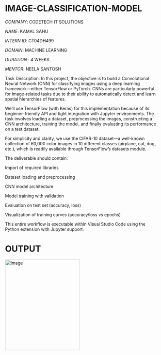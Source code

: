 # IMAGE-CLASSIFICATION-MODEL

*COMPANY*: CODETECH IT SOLUTIONS

*NAME*: KAMAL SAHU

*INTERN ID*: CT04DH499

*DOMAIN*: MACHINE LEARNING

*DURATION* : 4 WEEKS

*MENTOR*: NEELA SANTOSH

Task Description:
In this project, the objective is to build a Convolutional Neural Network (CNN) for classifying images using a deep learning framework—either TensorFlow or PyTorch. CNNs are particularly powerful for image-related tasks due to their ability to automatically detect and learn spatial hierarchies of features.

We’ll use TensorFlow (with Keras) for this implementation because of its beginner-friendly API and tight integration with Jupyter environments. The task involves loading a dataset, preprocessing the images, constructing a CNN architecture, training the model, and finally evaluating its performance on a test dataset.

For simplicity and clarity, we use the CIFAR-10 dataset—a well-known collection of 60,000 color images in 10 different classes (airplane, cat, dog, etc.), which is readily available through TensorFlow’s datasets module.

The deliverable should contain:

Import of required libraries

Dataset loading and preprocessing

CNN model architecture

Model training with validation

Evaluation on test set (accuracy, loss)

Visualization of training curves (accuracy/loss vs epochs)

This entire workflow is executable within Visual Studio Code using the Python extension with Jupyter support.

# OUTPUT

<img width="247" height="298" alt="Image" src="https://github.com/user-attachments/assets/d04ee3ca-e2d8-4323-9565-5d05d3f05593" />
